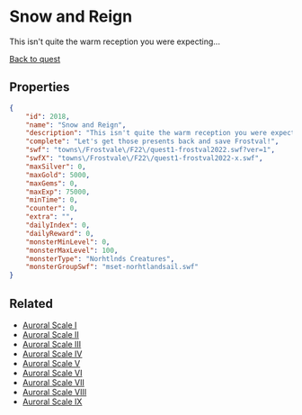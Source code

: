 # Snow and Reign

This isn't quite the warm reception you were expecting...

[Back to quest](../quests.md)

## Properties

```json
{
    "id": 2018,
    "name": "Snow and Reign",
    "description": "This isn't quite the warm reception you were expecting...",
    "complete": "Let's get those presents back and save Frostval!",
    "swf": "towns\/Frostvale\/F22\/quest1-frostval2022.swf?ver=1",
    "swfX": "towns\/Frostvale\/F22\/quest1-frostval2022-x.swf",
    "maxSilver": 0,
    "maxGold": 5000,
    "maxGems": 0,
    "maxExp": 75000,
    "minTime": 0,
    "counter": 0,
    "extra": "",
    "dailyIndex": 0,
    "dailyReward": 0,
    "monsterMinLevel": 0,
    "monsterMaxLevel": 100,
    "monsterType": "Norhtlnds Creatures",
    "monsterGroupSwf": "mset-norhtlandsail.swf"
}
```

## Related

- [Auroral Scale I](../items/21300-auroral-scale-i.md)
- [Auroral Scale II](../items/21301-auroral-scale-ii.md)
- [Auroral Scale III](../items/21302-auroral-scale-iii.md)
- [Auroral Scale IV](../items/21303-auroral-scale-iv.md)
- [Auroral Scale V](../items/21304-auroral-scale-v.md)
- [Auroral Scale VI](../items/21305-auroral-scale-vi.md)
- [Auroral Scale VII](../items/21306-auroral-scale-vii.md)
- [Auroral Scale VIII](../items/21307-auroral-scale-viii.md)
- [Auroral Scale IX](../items/21308-auroral-scale-ix.md)

